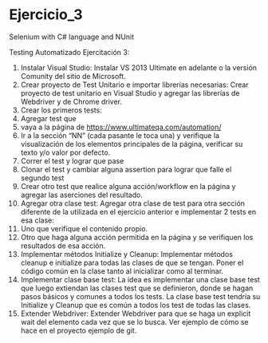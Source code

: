 # Ejercicio_3
Selenium with C# language and NUnit

Testing Automatizado
Ejercitación 3:
1. Instalar Visual Studio: Instalar VS 2013 Ultimate en adelante o la versión Comunity del sitio de Microsoft.
2. Crear proyecto de Test Unitario e importar librerías necesarias: Crear proyecto de test unitario en Visual Studio y agregar las librerías de Webdriver y de Chrome driver.
3. Crear los primeros tests:
1. Agregar test que
1. vaya a la página de https://www.ultimateqa.com/automation/
2. Ir a la sección “NN” (cada pasante le toca una) y verifique la visualización de los elementos principales de la página, verificar su texto y/o valor por defecto.
2. Correr el test y lograr que pase
3. Clonar el test y cambiar alguna assertion para lograr que falle el segundo test
4. Crear otro test que realice alguna acción/workflow en la página y agregar las aserciones del resultado.
4. Agregar otra clase test: Agregar otra clase de test para otra sección diferente de la utilizada en el ejercicio anterior e implementar 2 tests en esa clase:
1. Uno que verifique el contenido propio.
2. Otro que haga alguna acción permitida en la página y se verifiquen los resultados de esa acción.
5. Implementar métodos Initialize y Cleanup: Implementar métodos cleanup e initialize para todas las clases de que se tengan. Poner el código común en la clase tanto al inicializar como al terminar.
6. Implementar clase base test: La idea es implementar una clase base test que luego extiendan las clases test que se definieron, donde se hagan pasos básicos y comunes a todos los tests. La clase base test tendría su Initialize y Cleanup que es común a todos los test de todas las clases.
7. Extender Webdriver: Extender Webdriver para que se haga un explicit wait del elemento cada vez que se lo busca. Ver ejemplo de cómo se hace en el proyecto ejemplo de git.

